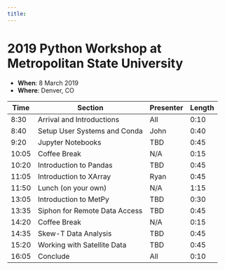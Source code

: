 ```yaml
---
title:
---
```

# 2019 Python Workshop at Metropolitan State University

- **When**: 8 March 2019
- **Where**: Denver, CO

|  Time | Section                                      | Presenter   | Length |
|-------|----------------------------------------------|-------------|--------|
| 8:30 | Arrival and Introductions | All | 0:10 |
| 8:40 | Setup User Systems and Conda | John | 0:40 |
| 9:20 | Jupyter Notebooks | TBD | 0:45 |
| 10:05 | Coffee Break | N/A | 0:15 |
| 10:20 | Introduction to Pandas | TBD | 0:45 |
| 11:05 | Introduction to XArray | Ryan | 0:45 |
| 11:50 | Lunch (on your own) | N/A | 1:15 |
| 13:05 | Introduction to MetPy | TBD | 0:30 |
| 13:35 | Siphon for Remote Data Access | TBD | 0:45 |
| 14:20 | Coffee Break | N/A | 0:15 |
| 14:35 | Skew-T Data Analysis | TBD | 0:45 |
| 15:20 | Working with Satellite Data | TBD | 0:45 |
| 16:05 | Conclude | All | 0:10 |
